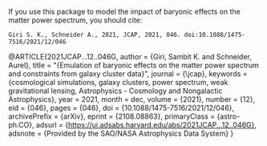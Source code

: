 If you use this package to model the impact of baryonic effects on the matter power spectrum, you should cite:

    Giri S. K., Schneider A., 2021, JCAP, 2021, 046. doi:10.1088/1475-7516/2021/12/046

@ARTICLE{2021JCAP...12..046G,
       author = {Giri, Sambit K. and Schneider, Aurel},
        title = "{Emulation of baryonic effects on the matter power spectrum and constraints from galaxy cluster data}",
      journal = {\jcap},
     keywords = {cosmological simulations, galaxy clusters, power spectrum, weak gravitational lensing, Astrophysics - Cosmology and Nongalactic Astrophysics},
         year = 2021,
        month = dec,
       volume = {2021},
       number = {12},
          eid = {046},
        pages = {046},
          doi = {10.1088/1475-7516/2021/12/046},
archivePrefix = {arXiv},
       eprint = {2108.08863},
 primaryClass = {astro-ph.CO},
       adsurl = {https://ui.adsabs.harvard.edu/abs/2021JCAP...12..046G},
      adsnote = {Provided by the SAO/NASA Astrophysics Data System}
}

